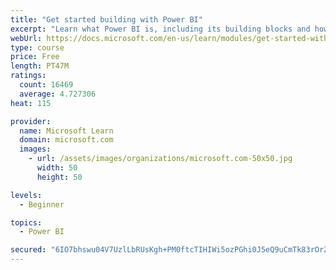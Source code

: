 ```yaml
---
title: "Get started building with Power BI"
excerpt: "Learn what Power BI is, including its building blocks and how they work together."
webUrl: https://docs.microsoft.com/en-us/learn/modules/get-started-with-power-bi/
type: course
price: Free
length: PT47M
ratings:
  count: 16469
  average: 4.727306
heat: 115

provider:
  name: Microsoft Learn
  domain: microsoft.com
  images:
    - url: /assets/images/organizations/microsoft.com-50x50.jpg
      width: 50
      height: 50

levels:
  - Beginner

topics:
  - Power BI

secured: "6IO7bhswu04V7UzlLbRUsKgh+PM0ftcTIHIWi5ozPGhi0J5eQ9uCmTk83rOrZ32apxCltxMozuGYTIVmlODpd3zwmfcDQ/Ve5spVz+jV+lXw7IsaOXh+dHYysWw6LYTcvzEYjpAMQTy8kZCJO0gjBaXMgkiRyEfd/OEZ8X4rFnmPLAWZCkyrFHshflihPqHNmV9SFkgMf0gaNIc3rfTy6vjKxEFr8OQTLaU4hNNaXrQN/L4kbS+VYbrEodT6YsdPxalnh7EunduGrgpKKgeog2I0Wb14MAUSOFpJFQDXAFRZYUL7v4BJwM0rXXZo2CCB0jOWFzBE0SB0ytmkzy/TbjY6d5sKa4GvIXZATZC+4vg/DWurbrq/ite75bDVzHHqXX0GBDijjVNs/811fDMPIQ==;/Lsn0vzrbghNKc82JHGo7g=="
---
```


